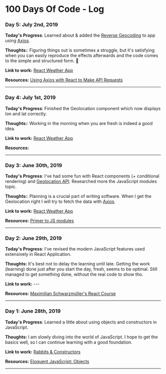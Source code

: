 # 100 Days Of Code - Log

### Day 5: July 2nd, 2019

**Today's Progress**: Learned about & added the [Reverse Geocoding](https://developers.google.com/maps/documentation/javascript/examples/geocoding-reverse) to app using [Axios](https://github.com/axios/axios).

**Thoughts:**: Figuring things out is sometimes a struggle, but it's satisfying when you can easily reproduce the effects afterwards and the code comes to the simple and structured form. 🎈

**Link to work:** [React Weather App](https://github.com/borowyalan/weather-app)

**Resources:** [Using Axios with React to Make API Requests](https://upmostly.com/tutorials/using-axios-with-react-api-requests)

---

### Day 4: July 1st, 2019

**Today's Progress**: Finished the Geolocation component which now displays lon and lat correctly.

**Thoughts:**: Working in the morning when you are fresh is indeed a good idea.

**Link to work:** [React Weather App](https://github.com/borowyalan/weather-app)

**Resources:** 

---

### Day 3: June 30th, 2019

**Today's Progress**: I've had some fun with React components (+ conditional rendering) and [Geolocation API](https://developer.mozilla.org/en-US/docs/Web/API/Geolocation_API). Researched more the JavaScript modules topic.

**Thoughts:**: Planning is a crucial part of writing software. When I get the Geolocation right I will try to fetch the data with [Axios](https://github.com/borowyalan/weather-app).

**Link to work:** [React Weather App](https://github.com/borowyalan/weather-app)

**Resources:** [Primer to JS modules](https://www.jvandemo.com/a-10-minute-primer-to-javascript-modules-module-formats-module-loaders-and-module-bundlers/)

---

### Day 2: June 29th, 2019

**Today's Progress**: I've revised the modern JavaScript features used extensively in React Application.

**Thoughts:** It's best not to delay the learning until late. Getting the work (learning) done just after you start the day, fresh, seems to be optimal. Still managed to get something done, without the real code to show tho. 

**Link to work:** ---

**Resources:** [Maximilian Schwarzmüller's React Course](https://www.udemy.com/react-the-complete-guide-incl-redux)

---

### Day 1: June 28th, 2019

**Today's Progress**: Learned a little about using objects and constructors in JavaScript.

**Thoughts:** I am slowly diving into the world of JavaScript. I hope to get the basics well, so I can continue learning with a good foundation.

**Link to work:** [Rabbits & Constructors](https://codepen.io/borowyalan/pen/VJyBxr?editors=1011)

**Resources:** [Eloquent JavaScript: Objects](https://eloquentjavascript.net/06_object.html)

---